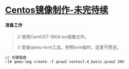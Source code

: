 # [Centos镜像制作-未完待续]()

#### 准备工作

>// 使用CentOS7-1804.iso镜像文件。
>
>// 安装qemu-kvm工具。参照kvm操作，这里不赘述。

```spreadsheet
// 创建磁盘
~]# qemu-img create -f qcow2 centos7.4_basic.qcow2 20G
```



